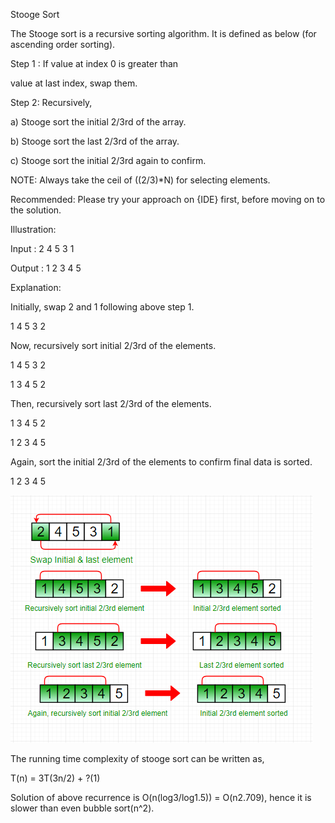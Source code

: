 Stooge Sort

The Stooge sort is a recursive sorting algorithm. It is defined as below (for ascending order sorting).

Step 1 : If value at index 0 is greater than

value at last index, swap them.

Step 2:  Recursively,

a) Stooge sort the initial 2/3rd of the array.

b) Stooge sort the last 2/3rd of the array.

c) Stooge sort the initial 2/3rd again to confirm.

NOTE: Always take the ceil of ((2/3)*N) for selecting elements.


Recommended: Please try your approach on {IDE} first, before moving on to the solution.

Illustration:

Input :   2 4 5 3 1

Output : 1 2 3 4 5

Explanation:

Initially, swap 2 and 1 following above step 1.

1 4 5 3 2

Now, recursively sort initial 2/3rd of the elements.

1 4 5 3 2

1 3 4 5 2

Then, recursively sort last 2/3rd of the elements.

1 3 4 5 2

1 2 3 4 5

Again, sort the initial 2/3rd of the elements to confirm final data is sorted.

1 2 3 4 5

![img.png](infoimgs/img.png)

The running time complexity of stooge sort can be written as,

T(n) = 3T(3n/2) + ?(1)

Solution of above recurrence is O(n(log3/log1.5)) = O(n2.709), hence it is slower than even bubble sort(n^2). 